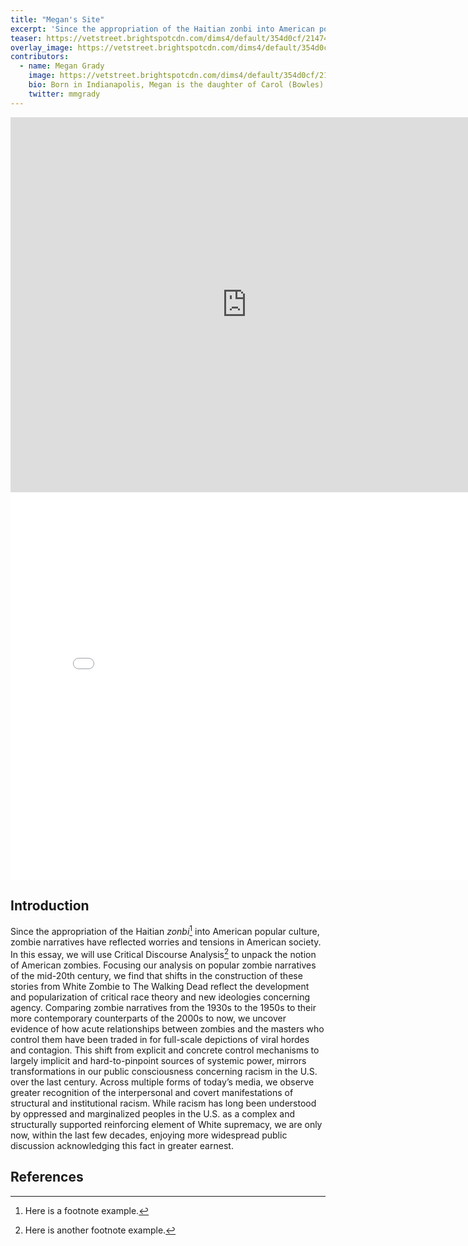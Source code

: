 ```yaml
---
title: "Megan's Site"
excerpt: 'Since the appropriation of the Haitian zonbi into American popular culture, zombie narratives have reflected worries and tensions in American society.'
teaser: https://vetstreet.brightspotcdn.com/dims4/default/354d0cf/2147483647/thumbnail/645x380/quality/90/?url=https%3A%2F%2Fvetstreet-brightspot.s3.amazonaws.com%2Fdc%2Fc4%2F8ccd3a28438d81b2f2f5d8031a05%2Fpug-ap-r82p3q-645.jpg
overlay_image: https://vetstreet.brightspotcdn.com/dims4/default/354d0cf/2147483647/thumbnail/645x380/quality/90/?url=https%3A%2F%2Fvetstreet-brightspot.s3.amazonaws.com%2Fdc%2Fc4%2F8ccd3a28438d81b2f2f5d8031a05%2Fpug-ap-r82p3q-645.jpg
contributors:
  - name: Megan Grady
    image: https://vetstreet.brightspotcdn.com/dims4/default/354d0cf/2147483647/thumbnail/645x380/quality/90/?url=https%3A%2F%2Fvetstreet-brightspot.s3.amazonaws.com%2Fdc%2Fc4%2F8ccd3a28438d81b2f2f5d8031a05%2Fpug-ap-r82p3q-645.jpg
    bio: Born in Indianapolis, Megan is the daughter of Carol (Bowles) and Tom Grady, a paving contractor and current president of Grady Sistas. Incorporated. His mother is from Iowa and his father was born and raised in Indianapolis.
    twitter: mmgrady
---
```



<iframe src="https://uploads.knightlab.com/storymapjs/df7f15ff134a413b9fa6f2f99870fc8a/no-telephone-to-heaven-1/index.html" frameborder="0" width="150%" height="600"></iframe>


<iframe src="//slides.com/megangrady/deck/embed" width="800" height="620" scrolling="no" frameborder="0" webkitallowfullscreen mozallowfullscreen allowfullscreen></iframe>


## Introduction

Since the appropriation of the Haitian *zonbi*[^1] into American popular culture, zombie narratives have reflected worries and tensions in American society. In this essay, we will use Critical Discourse Analysis[^2] to unpack the notion of American zombies. Focusing our analysis on popular zombie narratives of the mid-20th century, we find that shifts in the construction of these stories from White Zombie to The Walking Dead reflect the development and popularization of critical race theory and new ideologies concerning agency. Comparing zombie narratives from the 1930s to the 1950s to their more contemporary counterparts of the 2000s to now, we uncover evidence of how acute relationships between zombies and the masters who control them have been traded in for full-scale depictions of viral hordes and contagion. This shift from explicit and concrete control mechanisms to largely implicit and hard-to-pinpoint sources of systemic power, mirrors transformations in our public consciousness concerning racism in the U.S. over the last century. Across multiple forms of today’s media, we observe greater recognition of the interpersonal and covert manifestations of structural and institutional racism. While racism has long been understood by oppressed and marginalized peoples in the U.S. as a complex and structurally supported reinforcing element of White supremacy, we are only now, within the last few decades, enjoying more widespread public discussion acknowledging this fact in greater earnest.

## References

[^1]: Here is a footnote example.
[^2]: Here is another footnote example.
